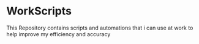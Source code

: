# WorkScripts

This Repository contains scripts and automations that i can use at work to help improve my efficiency and accuracy
